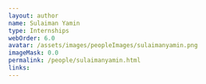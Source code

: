 ```yaml
---
layout: author
name: Sulaiman Yamin
type: Internships
webOrder: 6.0
avatar: /assets/images/peopleImages/sulaimanyamin.png
imageMask: 0.0
permalink: /people/sulaimanyamin.html 
links:
---
```

